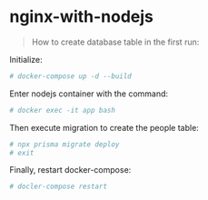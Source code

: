# nginx-with-nodejs

> How to create database table in the first run:

Initialize:
```sh
# docker-compose up -d --build
```

Enter nodejs container with the command:
```sh
# docker exec -it app bash
```

Then execute migration to create the people table:
```sh
# npx prisma migrate deploy
# exit
```

Finally, restart docker-compose:
```sh
# docler-compose restart
```